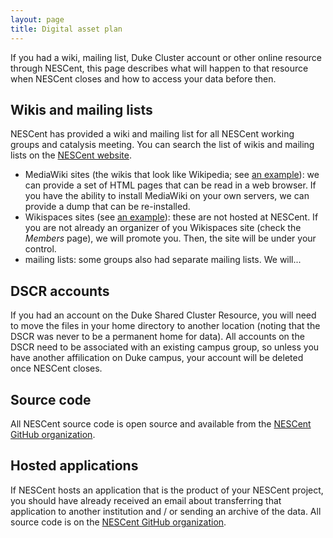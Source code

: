 ```yaml
---
layout: page
title: Digital asset plan
---
```


If you had a wiki, mailing list, Duke Cluster account or other online resource through NESCent, this page describes what will happen to that resource when NESCent closes and how to access your data before then.

## Wikis and mailing lists

NESCent has provided a wiki and mailing list for all NESCent working groups and catalysis meeting. You can search the list of wikis and mailing lists on the [NESCent website](https://nescent.org/wikis).

* MediaWiki sites (the wikis that look like Wikipedia; see [an example](http://informatics.nescent.org/wiki/Main_Page)): we can provide a set of HTML pages that can be read in a web browser. If you have the ability to install MediaWiki on your own servers, we can provide a dump that can be re-installed. 
* Wikispaces sites (see [an example](http://opentree.wikispaces.com/)): these are not hosted at NESCent. If you are not already an organizer of you Wikispaces site (check the *Members* page), we will promote you. Then, the site will be under your control. 
* mailing lists: some groups also had separate mailing lists. We will...

## DSCR accounts
If you had an account on the Duke Shared Cluster Resource, you will need to move the files in your home directory to another location (noting that the DSCR was never to be a permanent home for data). All accounts on the DSCR need to be associated with an existing campus group, so unless you have another affilication on Duke campus, your account will be deleted once NESCent closes.

## Source code
All NESCent source code is open source and available from the [NESCent GitHub organization](https://github.com/nescent).

## Hosted applications
If NESCent hosts an application that is the product of your NESCent project, you should have already received an email about transferring that application to another institution and / or sending an archive of the data. All source code is on the [NESCent GitHub organization](https://github.com/nescent).


